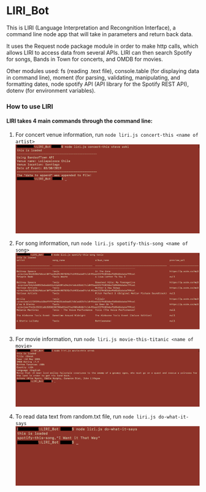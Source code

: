 # LIRI_Bot

This is LIRI (Language Interpretation and Recongnition Interface), a command line node app that will take in parameters and return back data.

It uses the Request node package module in order to make http calls, which allows LIRI to access data from several APIs. LIRI can then search Spotify for songs, Bands in Town for concerts, and OMDB for movies.

Other modules used: fs (reading .text file), console.table (for displaying data in command line), moment (for parsing, validating, manipulating, and formatting dates, node spotify API (API library for the Spotify REST API), dotenv (for environment variables).

### How to use LIRI
#### LIRI takes 4 main commands through the command line:

1) For concert venue information, run `node liri.js concert-this <name of artist>`
![](/images/concert-this.png)

2) For song information, run `node liri.js spotify-this-song <name of song>`
![](/images/spotify-this.png)

3) For movie information, run `node liri.js movie-this-titanic <name of movie>`
![](/images/movie-this.png)

4) To read data text from random.txt file, run `node liri.js do-what-it-says`
![](/images/do-what.png)
